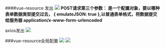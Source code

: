 ####vue-resource 发出
![](https://upload-images.jianshu.io/upload_images/9249356-1f6472a31d20b66d.png?imageMogr2/auto-orient/strip%7CimageView2/2/w/1240)
**POST请求第三个参数： 是一个配置对象，要以哪种表单数据类型提交过去， { emulateJSON: true },以普通表单格式，将数据提交给服务器 application/x-www-form-urlencoded**

axios发出
![](https://upload-images.jianshu.io/upload_images/9249356-908bdcd7134acfbd.png?imageMogr2/auto-orient/strip%7CimageView2/2/w/1240)

###vue-resource全局配置
![](https://upload-images.jianshu.io/upload_images/9249356-67bc5b33ee1a6d1c.png?imageMogr2/auto-orient/strip%7CimageView2/2/w/1240)
![](https://upload-images.jianshu.io/upload_images/9249356-cf7b457e6d3b0bca.png?imageMogr2/auto-orient/strip%7CimageView2/2/w/1240)

